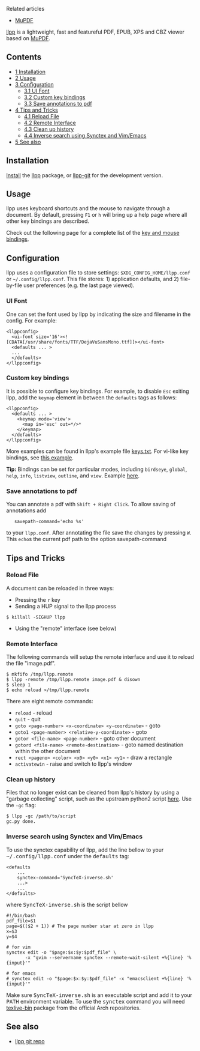 Related articles

*   [MuPDF](/index.php/MuPDF "MuPDF")

[llpp](http://repo.or.cz/w/llpp.git) is a lightweight, fast and featureful PDF, EPUB, XPS and CBZ viewer based on [MuPDF](/index.php/MuPDF "MuPDF").

## Contents

*   [1 Installation](#Installation)
*   [2 Usage](#Usage)
*   [3 Configuration](#Configuration)
    *   [3.1 UI Font](#UI_Font)
    *   [3.2 Custom key bindings](#Custom_key_bindings)
    *   [3.3 Save annotations to pdf](#Save_annotations_to_pdf)
*   [4 Tips and Tricks](#Tips_and_Tricks)
    *   [4.1 Reload File](#Reload_File)
    *   [4.2 Remote Interface](#Remote_Interface)
    *   [4.3 Clean up history](#Clean_up_history)
    *   [4.4 Inverse search using Synctex and Vim/Emacs](#Inverse_search_using_Synctex_and_Vim.2FEmacs)
*   [5 See also](#See_also)

## Installation

[Install](/index.php/Install "Install") the [llpp](https://www.archlinux.org/packages/?name=llpp) package, or [llpp-git](https://aur.archlinux.org/packages/llpp-git/) for the development version.

## Usage

llpp uses keyboard shortcuts and the mouse to navigate through a document. By default, pressing `F1` or `h` will bring up a help page where all other key bindings are described.

Check out the following page for a complete list of the [key and mouse bindings](http://repo.or.cz/w/llpp.git/blob_plain/master:/KEYS).

## Configuration

llpp uses a configuration file to store settings: `$XDG_CONFIG_HOME/llpp.conf` or `~/.config/llpp.conf`. This file stores: 1) application defaults, and 2) file-by-file user preferences (e.g. the last page viewed).

### UI Font

One can set the font used by llpp by indicating the size and filename in the config. For example:

```
<llppconfig>
  <ui-font size='16'><![CDATA[/usr/share/fonts/TTF/DejaVuSansMono.ttf]]></ui-font>
  <defaults ... >
  ...
  </defaults>
</llppconfig>

```

### Custom key bindings

It is possible to configure key bindings. For example, to disable `Esc` exiting llpp, add the `keymap` element in between the `defaults` tags as follows:

```
<llppconfig>
  <defaults ... >
    <keymap mode='view'>
      <map in='esc' out=*/>*
    </keymap>
  </defaults>
</llppconfig>

```

More examples can be found in llpp's example file [keys.txt](http://repo.or.cz/w/llpp.git/blob/HEAD:/misc/keys.txt). For vi-like key bindings, see [this example](https://gist.github.com/Earnestly/7608794).

**Tip:** Bindings can be set for particular modes, including `birdseye`, `global`, `help`, `info`, `listview`, `outline`, and `view`. Example [here](https://gist.github.com/holomorph/9d8e5f483465d92ee69c).

### Save annotations to pdf

You can annotate a pdf with `Shift + Right Click`. To allow saving of annotations add

```
   savepath-command='echo %s'

```

to your `llpp.conf`. After annotating the file save the changes by pressing `W`. This `echo`s the current pdf path to the option savepath-command

## Tips and Tricks

### Reload File

A document can be reloaded in three ways:

*   Pressing the `r` key
*   Sending a HUP signal to the llpp process

```
$ killall -SIGHUP llpp

```

*   Using the "remote" interface (see below)

### Remote Interface

The following commands will setup the remote interface and use it to reload the file "image.pdf".

```
$ mkfifo /tmp/llpp.remote
$ llpp -remote /tmp/llpp.remote image.pdf & disown
$ sleep 1
$ echo reload >/tmp/llpp.remote

```

There are eight remote commands:

*   `reload` - reload
*   `quit` - quit
*   `goto <page-number> <x-coordinate> <y-coordinate>` - goto
*   `goto1 <page-number> <relative-y-coordinate>` - goto
*   `gotor <file-name> <page-number>` - goto other document
*   `gotord <file-name> <remote-destination>` - goto named destination within the other document
*   `rect <pageno> <color> <x0> <y0> <x1> <y1>` - draw a rectangle
*   `activatewin` - raise and switch to llpp's window

### Clean up history

Files that no longer exist can be cleaned from llpp's history by using a "garbage collecting" script, such as the upstream python2 script [here](http://repo.or.cz/w/llpp.git/blob/HEAD:/misc/gc.py). Use the `-gc` flag:

```
$ llpp -gc /path/to/script
gc.py done.

```

### Inverse search using Synctex and Vim/Emacs

To use the synctex capability of llpp, add the line bellow to your <tt>~/.config/llpp.conf</tt> under the <tt>defaults</tt> tag:

```
<defaults
    ...
    synctex-command='SyncTeX-inverse.sh'
    ...>
    ...
</defaults>

```

where <tt>SyncTeX-inverse.sh</tt> is the script bellow

```
#!/bin/bash
pdf_file=$1
page=$(($2 + 1)) # The page number star at zero in llpp
x=$3
y=$4

# for vim
synctex edit -o "$page:$x:$y:$pdf_file" \
       -x "gvim --servername synctex --remote-wait-silent +%{line} '%{input}'"

# for emacs
# synctex edit -o "$page:$x:$y:$pdf_file" -x "emacsclient +%{line} '%{input}'" 

```

Make sure <tt>SyncTeX-inverse.sh</tt> is an executable script and add it to your <tt>PATH</tt> environment variable. To use the <tt>synctex</tt> command you will need [texlive-bin](https://www.archlinux.org/packages/?name=texlive-bin) package from the official Arch repositories.

## See also

*   [llpp git repo](http://repo.or.cz/w/llpp.git)